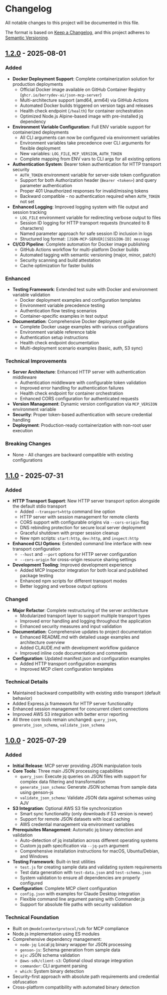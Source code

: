 # Changelog

All notable changes to this project will be documented in this file.

The format is based on [Keep a Changelog](https://keepachangelog.com/en/1.0.0/),
and this project adheres to [Semantic Versioning](https://semver.org/spec/v2.0.0.html).

## [1.2.0] - 2025-08-01

### Added
- **Docker Deployment Support**: Complete containerization solution for production deployments
  - Official Docker image available on GitHub Container Registry (`ghcr.io/berrydev-ai/json-mcp-server`)
  - Multi-architecture support (amd64, arm64) via GitHub Actions
  - Automated Docker builds triggered on version tags and releases
  - Health check endpoint (`/health`) for container orchestration
  - Optimized Node.js Alpine-based image with pre-installed jq dependency
- **Environment Variable Configuration**: Full ENV variable support for containerized deployments
  - All CLI arguments can now be configured via environment variables
  - Environment variables take precedence over CLI arguments for flexible deployment
  - New variables: `LOG_FILE`, `MCP_VERSION`, `AUTH_TOKEN`
  - Complete mapping from ENV vars to CLI args for all existing options
- **Authentication System**: Bearer token authentication for HTTP transport security
  - `AUTH_TOKEN` environment variable for server-side token configuration
  - Support for both Authorization header (`Bearer <token>`) and query parameter authentication
  - Proper 401 Unauthorized responses for invalid/missing tokens
  - Backward compatible - no authentication required when `AUTH_TOKEN` not set
- **Enhanced Logging**: Improved logging system with file output and session tracking
  - `LOG_FILE` environment variable for redirecting verbose output to files
  - Session ID logging for HTTP transport requests (truncated to 8 characters)
  - Named parameter approach for safe session ID inclusion in logs
  - Structured log format: `[JSON-MCP-SERVER][SESSION-ID] message`
- **CI/CD Pipeline**: Complete automation for Docker image publishing
  - GitHub Actions workflow for multi-platform Docker builds
  - Automated tagging with semantic versioning (major, minor, patch)
  - Security scanning and build attestation
  - Cache optimization for faster builds

### Enhanced
- **Testing Framework**: Extended test suite with Docker and environment variable validation
  - Docker deployment examples and configuration templates
  - Environment variable precedence testing
  - Authentication flow testing scenarios
  - Container-specific examples in test output
- **Documentation**: Comprehensive Docker deployment guide
  - Complete Docker usage examples with various configurations
  - Environment variable reference table
  - Authentication setup instructions
  - Health check endpoint documentation
  - Multi-deployment scenario examples (basic, auth, S3 sync)

### Technical Improvements
- **Server Architecture**: Enhanced HTTP server with authentication middleware
  - Authentication middleware with configurable token validation
  - Improved error handling for authentication failures
  - Health check endpoint for container orchestration
  - Enhanced CORS configuration for authenticated requests
- **Version Management**: Dynamic version configuration via `MCP_VERSION` environment variable
- **Security**: Proper token-based authentication with secure credential handling
- **Deployment**: Production-ready containerization with non-root user execution

### Breaking Changes
- None - All changes are backward compatible with existing configurations

## [1.1.0] - 2025-07-31

### Added
- **HTTP Transport Support**: New HTTP server transport option alongside the default stdio transport
  - Added `--transport=http` command line option
  - HTTP server with session management for remote clients
  - CORS support with configurable origins via `--cors-origin` flag
  - DNS rebinding protection for secure local server deployment
  - Graceful shutdown with proper session cleanup
  - New npm scripts: `start:http`, `dev:http`, and `inspect:http`
- **Enhanced CLI Options**: Extended command line interface with new transport configuration
  - `--host` and `--port` options for HTTP server configuration
  - `--cors-origin` for cross-origin resource sharing settings
- **Development Tooling**: Improved development experience
  - Added MCP Inspector integration for both local and published package testing
  - Enhanced npm scripts for different transport modes
  - Better logging and verbose output options

### Changed
- **Major Refactor**: Complete restructuring of the server architecture
  - Modularized transport layer to support multiple transport types
  - Improved error handling and logging throughout the application
  - Enhanced security measures and input validation
- **Documentation**: Comprehensive updates to project documentation
  - Enhanced README.md with detailed usage examples and architecture overview
  - Added CLAUDE.md with development workflow guidance
  - Improved inline code documentation and comments
- **Configuration**: Updated manifest.json and configuration examples
  - Added HTTP transport configuration examples
  - Improved MCP client configuration templates

### Technical Details
- Maintained backward compatibility with existing stdio transport (default behavior)
- Added Express.js framework for HTTP server functionality
- Enhanced session management for concurrent client connections
- Improved AWS S3 integration with better error reporting
- All three core tools remain unchanged: `query_json`, `generate_json_schema`, `validate_json_schema`

## [1.0.0] - 2025-07-29

### Added
- **Initial Release**: MCP server providing JSON manipulation tools
- **Core Tools**: Three main JSON processing capabilities
  - `query_json`: Execute jq queries on JSON files with support for complex data filtering and transformation
  - `generate_json_schema`: Generate JSON schemas from sample data using genson-js
  - `validate_json_schema`: Validate JSON data against schemas using AJV
- **S3 Integration**: Optional AWS S3 file synchronization
  - Smart sync functionality (only downloads if S3 version is newer)
  - Support for remote JSON datasets with local caching
  - AWS credential management via environment variables
- **Prerequisites Management**: Automatic jq binary detection and validation
  - Auto-detection of jq installation across different operating systems
  - Custom jq path specification via `--jq-path` argument
  - Comprehensive installation instructions for macOS, Ubuntu/Debian, and Windows
- **Testing Framework**: Built-in test utilities
  - `test.js` for creating sample data and validating system requirements
  - Test data generation with `test-data.json` and `test-schema.json`
  - System validation to ensure all dependencies are properly configured
- **Configuration**: Complete MCP client configuration
  - `config.json` with examples for Claude Desktop integration
  - Flexible command line argument parsing with Commander.js
  - Support for absolute file paths with security validation

### Technical Foundation
- Built on `@modelcontextprotocol/sdk` for MCP compliance
- Node.js implementation using ES modules
- Comprehensive dependency management:
  - `node-jq`: Local jq binary wrapper for JSON processing
  - `genson-js`: Schema generation from sample data
  - `ajv`: JSON schema validation
  - `@aws-sdk/client-s3`: Optional cloud storage integration
  - `commander`: CLI argument parsing
  - `which`: System binary detection
- Security-first approach with absolute path requirements and credential obfuscation
- Cross-platform compatibility with automated binary detection

[1.2.0]: https://github.com/berrydev-ai/json-mcp-server/compare/v1.1.0...v1.2.0
[1.1.0]: https://github.com/berrydev-ai/json-mcp-server/compare/v1.0.0...v1.1.0
[1.0.0]: https://github.com/berrydev-ai/json-mcp-server/releases/tag/v1.0.0